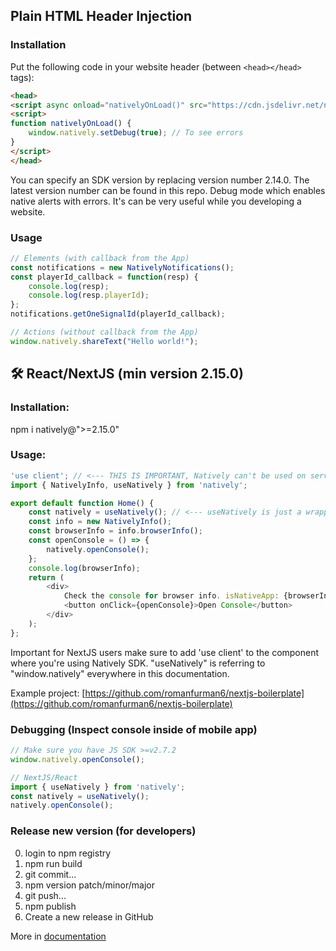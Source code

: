## Plain HTML Header Injection

### Installation

Put the following code in your website header (between `<head></head>` tags):

```html
<head>
<script async onload="nativelyOnLoad()" src="https://cdn.jsdelivr.net/npm/natively@2.14.0/natively-frontend.min.js"></script>
<script>
function nativelyOnLoad() {
    window.natively.setDebug(true); // To see errors
}
</script>
</head>
```


You can specify an SDK version by replacing version number 2.14.0. The latest version number can be found in this repo. Debug mode which enables native alerts with errors. It's can be very useful while you developing a website.

### Usage


```javascript
// Elements (with callback from the App)
const notifications = new NativelyNotifications();
const playerId_callback = function(resp) {
    console.log(resp);
    console.log(resp.playerId);
};
notifications.getOneSignalId(playerId_callback);

// Actions (without callback from the App)
window.natively.shareText("Hello world!");
```

## 🛠 React/NextJS (min version 2.15.0)

### Installation:


npm i natively@">=2.15.0"


### Usage:

```javascript
'use client'; // <--- THIS IS IMPORTANT, Natively can't be used on server side
import { NativelyInfo, useNatively } from 'natively';

export default function Home() {
    const natively = useNatively(); // <--- useNatively is just a wrapper on window.natively
    const info = new NativelyInfo();
    const browserInfo = info.browserInfo();
    const openConsole = () => {
        natively.openConsole();
    };
    console.log(browserInfo);
    return (
        <div>
            Check the console for browser info. isNativeApp: {browserInfo.isNativeApp ? "true" : "false"}
            <button onClick={openConsole}>Open Console</button>
        </div>
    );
};
```

Important for NextJS users make sure to add 'use client' to the component where you're using Natively SDK. "useNatively" is referring to "window.natively" everywhere in this documentation.

Example project: [https://github.com/romanfurman6/nextjs-boilerplate](https://github.com/romanfurman6/nextjs-boilerplate)

### Debugging (Inspect console inside of mobile app)

```javascript
// Make sure you have JS SDK >=v2.7.2
window.natively.openConsole();  

// NextJS/React
import { useNatively } from 'natively';
const natively = useNatively();
natively.openConsole();
```

### Release new version (for developers)
0. login to npm registry
1. npm run build
2. git commit... 
3. npm version patch/minor/major
4. git push...
5. npm publish
6. Create a new release in GitHub

More in [documentation](https://docs.buildnatively.com/guides/integration/how-to-get-started#javascript-sdk)

